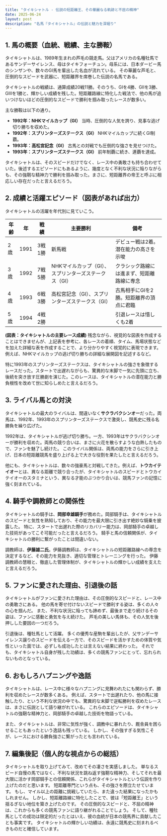 ```yaml
---
title: "タイキシャトル - 伝説の短距離王、その華麗なる軌跡と不屈の精神"
date: 2025-06-24
layout: post
description: "名馬『タイキシャトル』の伝説と魅力を深堀り"
---
```


## 1. 馬の概要（血統、戦績、主な勝鞍）

タイキシャトルは、1989年生まれの芦毛の競走馬。父はアメリカの名種牡馬であるサンデーサイレンス、母はタイキフォーチュン。母系には、日本ダービー馬のシンザンや、数々のGI馬を輩出した名血が流れている。  その華麗な芦毛と、圧倒的なスピードを武器に、短距離界を席巻した伝説の名馬である。

タイキシャトルの戦績は、通算成績20戦11勝。そのうち、GIを4勝、GIIを3勝、GIIIを1勝と、輝かしい成績を残した。短距離路線に特化した戦法で、他の馬が追いつけないほどの圧倒的なスピードで勝利を掴み取ったレースが数多い。

主な勝鞍は以下の通り。

* **1992年：NHKマイルカップ（GI）**  当時、圧倒的な人気を誇り、見事な逃げ切り勝ちを収めた。
* **1992年：スプリンターズステークス（GI）**  NHKマイルカップに続くGI制覇。
* **1993年：高松宮記念（GI）**  古馬との対戦でも圧倒的な強さを見せつけた。
* **1993年：スプリンターズステークス（GI）**  前年制覇に続き、連覇を達成。


タイキシャトルは、そのスピードだけでなく、レース中の勇敢さも持ち合わせていた。後述するエピソードにもあるように、幾度となく不利な状況に陥りながらも、その強靭な精神力で勝利を掴み取った。まさに、短距離界の帝王と呼ぶに相応しい存在だったと言えるだろう。


## 2. 成績と活躍エピソード（図表があれば出力）

タイキシャトルの活躍を年代別に見ていこう。

| 年齢 | 年 | 戦績 | 主要勝利 | 備考 |
|---|---|---|---|---|
| 2歳 | 1991 | 3戦1勝 | 新馬戦 |  デビュー戦は2着。潜在能力の高さを示唆 |
| 3歳 | 1992 | 7戦5勝 | NHKマイルカップ（GI）、スプリンターズステークス（GI） |  クラシック路線には進まず、短距離路線に専念 |
| 4歳 | 1993 | 6戦3勝 | 高松宮記念（GI）、スプリンターズステークス（GI） |  古馬相手にGIを2勝。短距離界の頂点に君臨 |
| 5歳 | 1994 | 4戦2勝 |  |  引退レースは惜しくも2着 |


**(図表：タイキシャトルの主要レース成績)**  残念ながら、視覚的な図表を作成することはできませんが、上記表を参考に、各レースの着順、タイム、馬場状態などを加えた詳細な表を作成することで、より分かりやすく視覚的に表現できます。  例えば、NHKマイルカップの逃げ切り勝ちの詳細な展開図を記述するなど。


特に1993年のスプリンターズステークスは、タイキシャトルの強さを象徴するレースだった。スタートで出遅れながらも、驚異的な末脚で一気に先頭に立ち、後続を突き放す圧勝劇を演じた。このレースは、タイキシャトルの潜在能力と勝負根性を改めて世に知らしめたと言えるだろう。


## 3. ライバル馬との対決

タイキシャトルの最大のライバルは、間違いなく**サクラバクシンオー**だった。両馬は、1992年、1993年のスプリンターズステークスで激突し、競馬史に残る名勝負を繰り広げた。

1992年は、タイキシャトルが逃げ切り勝ち。一方、1993年はサクラバクシンオーが勝利を収めた。両馬の競り合いは、まさに火花を散らすような白熱したもので、ファンを魅了し続けた。  このライバル関係は、両馬の能力をさらに引き上げ、日本の短距離競馬を盛り上げる上で大きな役割を果たしたと言えるだろう。


他にも、タイキシャトルは、数々の強豪馬と対戦してきた。例えば、**トウカイテイオー**とは、異なる距離で競り合ったが、タイキシャトルのスピードとトウカイテイオーのスタミナという、異なる才能のぶつかり合いは、競馬ファンの記憶に強く刻まれている。


## 4. 騎手や調教師との関係性

タイキシャトルの騎手は、**岡部幸雄騎手**が務めた。岡部騎手は、タイキシャトルのスピードと気性を熟知しており、その能力を最大限に引き出す絶妙な騎乗を披露した。  特に、スタートで出遅れた際のリカバリー能力は、岡部騎手の卓越した技術があってこそ可能だったと言えるだろう。  騎手と馬の信頼関係が、タイキシャトルの勝利に繋がったことは間違いない。


調教師は、**伊藤雄二氏**。伊藤調教師は、タイキシャトルの短距離路線への専念を決定するなど、その能力を見抜き、適切な管理とトレーニングを行った。  伊藤調教師の慧眼と、徹底した管理体制が、タイキシャトルの輝かしい成績を支えたと言えるだろう。


## 5. ファンに愛された理由、引退後の話

タイキシャトルがファンに愛された理由は、その圧倒的なスピードと、レース中の勇敢さにある。  他の馬を寄せ付けないスピードで勝利する姿は、多くの人々の心を掴んだ。  また、不利な状況に陥っても諦めず、最後まで走り続けるその姿は、ファンに感動と勇気を与え続けた。  芦毛の美しい馬体も、その人気を後押しした要因の一つだろう。


引退後は、種牡馬として活躍。  多くの優秀な産駒を輩出したが、父サンデーサイレンス譲りのスピードを伝える一方で、そのスピードを活かすための体質や気性といった面では、必ずしも成功したとは言えない結果に終わった。  それでも、タイキシャトル自身が残した功績は、多くの競馬ファンにとって、忘れられないものとなっている。


## 6. おもしろハプニングや逸話

タイキシャトルは、レース中に様々なハプニングに見舞われたにも関わらず、勝利を収めたレースが数多くある。  例えば、スタートで出遅れたり、他の馬に接触したり、という不利な状況の中でも、驚異的な末脚で逆転勝利を収めたレースは、まさに伝説として語り継がれている。  これらのエピソードは、タイキシャトルの強靭な精神力と、岡部騎手の卓越した技術を物語っている。


また、タイキシャトルは、非常に気性が強く、調教中に暴れたり、厩舎員を困らせることもあったという逸話も残っている。  しかし、その強すぎる気性こそが、レースにおける勝負強さに繋がったとも言われている。


## 7. 編集後記（個人的な視点からの総括）

タイキシャトルを取り上げてみて、改めてその凄さを実感しました。  単なるスピード自慢の馬ではなく、不利な状況を跳ね返す強靭な精神力、そしてそれを最大限に活かす岡部騎手との信頼関係、これらがタイキシャトルという伝説を作り上げたのだと思います。  短距離専門という点も、その強さを際立たせています。  もし、マイル以上の距離に挑戦していたら、また違った結果になったかもしれません。  しかし、短距離路線に特化したことで、彼は「短距離王」という揺るぎない地位を築き上げたのです。  その圧倒的なスピードと、不屈の精神は、これからも多くの競馬ファンに語り継がれることでしょう。  そして、種牡馬としての成功は限定的だったとはいえ、彼の血統が日本の競馬界に貢献したことも事実です。  タイキシャトルの輝かしい功績は、永遠に競馬史に刻まれるべきものだと確信しています。
